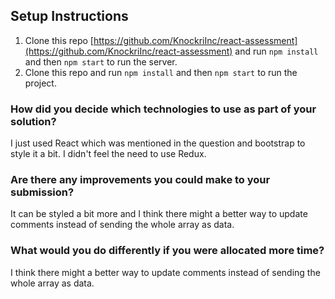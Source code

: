 ## Setup Instructions

1. Clone this repo [https://github.com/KnockriInc/react-assessment](https://github.com/KnockriInc/react-assessment) and run `npm install` and then `npm start` to run the server.
2. Clone this repo and run `npm install` and then `npm start` to run the project.

### How did you decide which technologies to use as part of your solution?

I just used React which was mentioned in the question and bootstrap to style it a bit. I didn't feel the need to use Redux.

### Are there any improvements you could make to your submission?

It can be styled a bit more and I think there might a better way to update comments instead of sending the whole array as data.

### What would you do differently if you were allocated more time?

I think there might a better way to update comments instead of sending the whole array as data.
